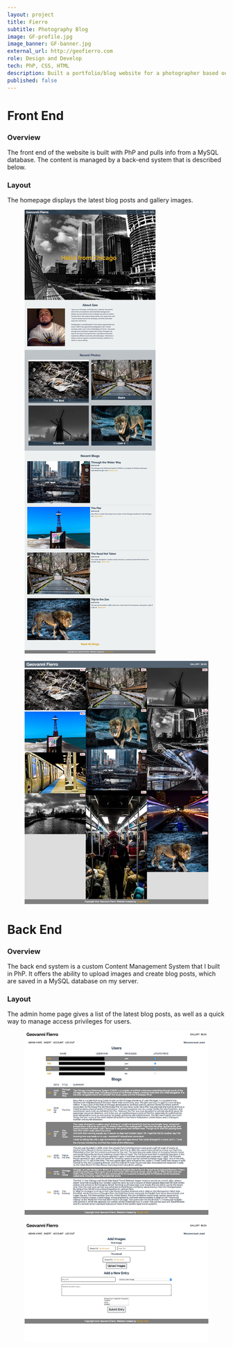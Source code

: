 ```yaml
---
layout: project
title: Fierro
subtitle: Photography Blog
image: GF-profile.jpg
image_banner: GF-banner.jpg
external_url: http://geofierro.com
role: Design and Develop
tech: PhP, CSS, HTML
description: Built a portfolio/blog website for a photographer based out of Chicago. The build included a custom Content Management System for the photographer to input photos and blog posts.
published: false
---
```


# Front End

### Overview
The front end of the website is built with PhP and pulls info from a MySQL database. The content is managed by a back-end system that is described below.

### Layout
The homepage displays the latest blog posts and gallery images.

<figure class="img-wrapper">
    <img src="/images/GF/GF-screencap4.jpg" class="img--centered" alt="Admin page for website layout">
</figure>
<figure class="img-wrapper">
    <img src="/images/GF/GF-screencap3.jpg" class="img--centered" alt="Admin page for website layout">
</figure>

# Back End

### Overview
The back end system is a custom Content Management System that I built in PhP. It offers the ability to upload images and create blog posts, which are saved in a MySQL database on my server.

### Layout
The admin home page gives a list of the latest blog posts, as well as a quick way to manage access privileges for users.

<figure class="img-wrapper">
    <img src="/images/GF/GF-screencap2.jpg" class="img--centered" alt="Admin page for website layout">
</figure>
<figure class="img-wrapper">
    <img src="/images/GF/GF-screencap1.jpg" class="img--centered" alt="Admin page for website layout">
</figure>